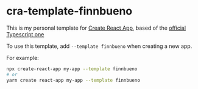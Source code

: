 # cra-template-finnbueno

This is my personal template for [Create React App](https://github.com/facebook/create-react-app), based of the [official Typescript one](https://github.com/facebook/create-react-app/tree/main/packages/cra-template-typescript)

To use this template, add `--template finnbueno` when creating a new app.

For example:

```sh
npx create-react-app my-app --template finnbueno
# or
yarn create react-app my-app --template finnbueno
```